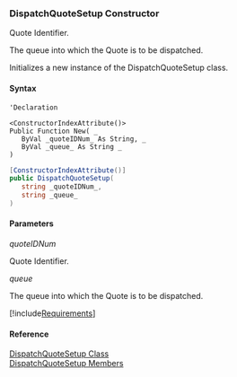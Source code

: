 ### DispatchQuoteSetup Constructor

Quote Identifier.

The queue into which the Quote is to be dispatched.

Initializes a new instance of the DispatchQuoteSetup class.

#### Syntax

```vbnet
'Declaration

<ConstructorIndexAttribute()>
Public Function New( _
   ByVal _quoteIDNum_ As String, _
   ByVal _queue_ As String _
)
```

```csharp
[ConstructorIndexAttribute()]
public DispatchQuoteSetup( 
   string _quoteIDNum_,
   string _queue_
)
```

#### Parameters

_quoteIDNum_

Quote Identifier.

_queue_

The queue into which the Quote is to be dispatched.

[!include[Requirements](../partials/requirements.md)]

#### Reference

[DispatchQuoteSetup Class](FChoice.Toolkits.Clarify~FChoice.Toolkits.Clarify.Sales.DispatchQuoteSetup.md)  
[DispatchQuoteSetup Members](FChoice.Toolkits.Clarify~FChoice.Toolkits.Clarify.Sales.DispatchQuoteSetup_members.md)